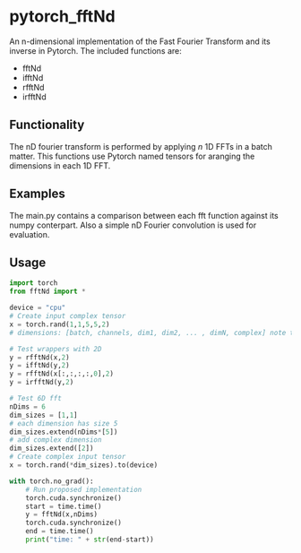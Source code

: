 # pytorch_fftNd
An n-dimensional implementation of the Fast Fourier Transform and its inverse in Pytorch.
The included functions are:
* fftNd
* ifftNd
* rfftNd
* irfftNd

## Functionality
The nD fourier transform is performed by applying _n_ 1D FFTs in a batch matter. This functions use Pytorch named tensors for aranging the dimensions in each 1D FFT.

## Examples
The main.py contains a comparison between each fft function against its numpy conterpart. Also a simple nD Fourier convolution is used for evaluation.

## Usage
```python
import torch
from fftNd import *

device = "cpu"
# Create input complex tensor
x = torch.rand(1,1,5,5,2) 
# dimensions: [batch, channels, dim1, dim2, ... , dimN, complex] note that the last dimension is shape two, to allocate the real and imaginary parts.

# Test wrappers with 2D
y = rfftNd(x,2)
y = ifftNd(y,2)
y = rfftNd(x[:,:,:,:,0],2)
y = irfftNd(y,2)

# Test 6D fft
nDims = 6
dim_sizes = [1,1]
# each dimension has size 5
dim_sizes.extend(nDims*[5])
# add complex dimension
dim_sizes.extend([2])
# Create complex input tensor
x = torch.rand(*dim_sizes).to(device)

with torch.no_grad():
    # Run proposed implementation
    torch.cuda.synchronize()
    start = time.time()
    y = fftNd(x,nDims)
    torch.cuda.synchronize()
    end = time.time()
    print("time: " + str(end-start))
```
